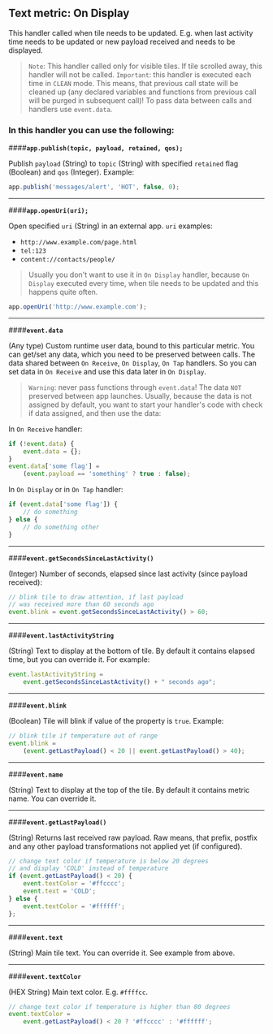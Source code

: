 Text metric: On Display
---------------------------------
This handler called when tile needs to be updated. E.g. when last activity time needs to be updated or new payload received and needs to be displayed.
>`Note`: This handler called only for visible tiles. If tile scrolled away, this handler will not be called.
`Important`:  this handler is executed each time in `CLEAN` mode. This means, that previous call state will be cleaned up (any declared variables and functions from previous call will be purged in subsequent call)!
To pass data between calls and handlers use `event.data`.

### In this handler you can use the following:

####**`app.publish(topic, payload, retained, qos);`**

Publish `payload` (String) to `topic` (String) with specified `retained` flag (Boolean) and `qos` (Integer). Example:

```js
app.publish('messages/alert', 'HOT', false, 0);
```

---

####**`app.openUri(uri);`**

Open specified `uri` (String) in an external app. `uri` examples:
- `http://www.example.com/page.html`
- `tel:123`
- `content://contacts/people/`
>Usually you don't want to use it in `On Display` handler, because `On Display` executed every time, when tile needs to be updated and this happens quite often.

```js
app.openUri('http://www.example.com');
```
---

####**`event.data`**

(Any type) Custom runtime user data, bound to this particular metric. You can get/set any data, which you need to be preserved between calls.
The data shared between `On Receive`, `On Display`, `On Tap` handlers. So you can set data in `On Receive` and use this data later in `On Display`.
>`Warning`: never pass functions through `event.data`!
The data `NOT` preserved between app launches. Usually, because the data is not assigned by default, you want to start your handler's code with check if data assigned, and then use the data:

In `On Receive` handler:

```js
if (!event.data) {
    event.data = {};
}
event.data['some flag'] = 
	(event.payload == 'something' ? true : false);
```

In `On Display` or in `On Tap` handler:

```js
if (event.data['some flag']) {
    // do something
} else {
    // do something other
}
```

---

####**`event.getSecondsSinceLastActivity()`**

(Integer) Number of seconds, elapsed since last activity (since payload received):

```js
// blink tile to draw attention, if last payload
// was received more than 60 seconds ago
event.blink = event.getSecondsSinceLastActivity() > 60;
```

---

####**`event.lastActivityString`**

(String) Text to display at the bottom of tile. By default it contains elapsed time, but you can override it. For example:

```js
event.lastActivityString = 
	event.getSecondsSinceLastActivity() + " seconds ago";
```

---

####**`event.blink`**

(Boolean) Tile will blink if value of the property is `true`. Example:

```js
// blink tile if temperature out of range
event.blink =
	(event.getLastPayload() < 20 || event.getLastPayload() > 40);
```

---

####**`event.name`**

(String) Text to display at the top of the tile. By default it contains metric name. You can override it.

---

####**`event.getLastPayload()`**

(String) Returns last received raw payload. Raw means, that prefix, postfix and any other payload transformations not applied yet (if configured).

```js
// change text color if temperature is below 20 degrees
// and display 'COLD' instead of temperature
if (event.getLastPayload() < 20) {
	event.textColor = '#ffcccc';
	event.text = 'COLD';
} else {
	event.textColor = '#ffffff';
};
```

---

####**`event.text`**

(String) Main tile text. You can override it. See example from above.

---

####**`event.textColor`**

(HEX String) Main text color. E.g. `#ffffcc`.

```js
// change text color if temperature is higher than 80 degrees
event.textColor = 
	event.getLastPayload() < 20 ? '#ffcccc' : '#ffffff';
```
